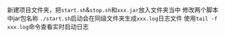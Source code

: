 新建项目文件夹，把`start.sh`&`stop.sh`和`xxx.jar`放入文件夹当中
修改两个脚本中jar包名称
`./start.sh`启动会在同级文件夹生成`xxx.log`日志文件
使用`tail -f xxx.log`命令查看实时启动日志
